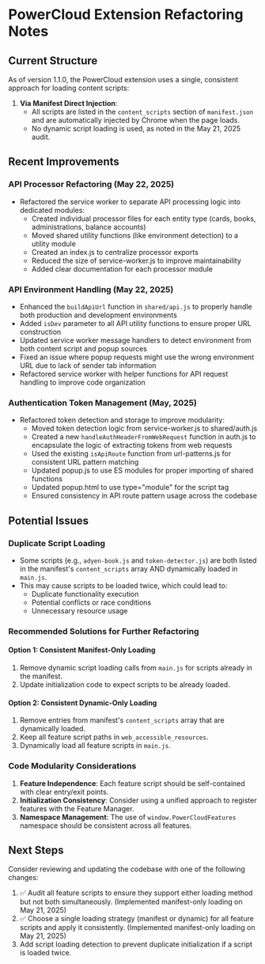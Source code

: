 # PowerCloud Extension Refactoring Notes

## Current Structure

As of version 1.1.0, the PowerCloud extension uses a single, consistent approach for loading content scripts:

1. **Via Manifest Direct Injection**:
   - All scripts are listed in the `content_scripts` section of `manifest.json` and are automatically injected by Chrome when the page loads.
   - No dynamic script loading is used, as noted in the May 21, 2025 audit.

## Recent Improvements

### API Processor Refactoring (May 22, 2025)
- Refactored the service worker to separate API processing logic into dedicated modules:
  - Created individual processor files for each entity type (cards, books, administrations, balance accounts)
  - Moved shared utility functions (like environment detection) to a utility module
  - Created an index.js to centralize processor exports
  - Reduced the size of service-worker.js to improve maintainability
  - Added clear documentation for each processor module

### API Environment Handling (May 22, 2025)
- Enhanced the `buildApiUrl` function in `shared/api.js` to properly handle both production and development environments
- Added `isDev` parameter to all API utility functions to ensure proper URL construction
- Updated service worker message handlers to detect environment from both content script and popup sources
- Fixed an issue where popup requests might use the wrong environment URL due to lack of sender tab information
- Refactored service worker with helper functions for API request handling to improve code organization

### Authentication Token Management (May, 2025)
- Refactored token detection and storage to improve modularity:
  - Moved token detection logic from service-worker.js to shared/auth.js
  - Created a new `handleAuthHeaderFromWebRequest` function in auth.js to encapsulate the logic of extracting tokens from web requests
  - Used the existing `isApiRoute` function from url-patterns.js for consistent URL pattern matching
  - Updated popup.js to use ES modules for proper importing of shared functions
  - Updated popup.html to use type="module" for the script tag
  - Ensured consistency in API route pattern usage across the codebase

## Potential Issues

### Duplicate Script Loading
- Some scripts (e.g., `adyen-book.js` and `token-detector.js`) are both listed in the manifest's `content_scripts` array AND dynamically loaded in `main.js`.
- This may cause scripts to be loaded twice, which could lead to:
  - Duplicate functionality execution
  - Potential conflicts or race conditions
  - Unnecessary resource usage

### Recommended Solutions for Further Refactoring

#### Option 1: Consistent Manifest-Only Loading
1. Remove dynamic script loading calls from `main.js` for scripts already in the manifest.
2. Update initialization code to expect scripts to be already loaded.

#### Option 2: Consistent Dynamic-Only Loading
1. Remove entries from manifest's `content_scripts` array that are dynamically loaded.
2. Keep all feature script paths in `web_accessible_resources`.
3. Dynamically load all feature scripts in `main.js`.

### Code Modularity Considerations

1. **Feature Independence**: Each feature script should be self-contained with clear entry/exit points.
2. **Initialization Consistency**: Consider using a unified approach to register features with the Feature Manager.
3. **Namespace Management**: The use of `window.PowerCloudFeatures` namespace should be consistent across all features.

## Next Steps

Consider reviewing and updating the codebase with one of the following changes:

1. ✅ Audit all feature scripts to ensure they support either loading method but not both simultaneously. (Implemented manifest-only loading on May 21, 2025)
2. ✅ Choose a single loading strategy (manifest or dynamic) for all feature scripts and apply it consistently. (Implemented manifest-only loading on May 21, 2025)
3. Add script loading detection to prevent duplicate initialization if a script is loaded twice.